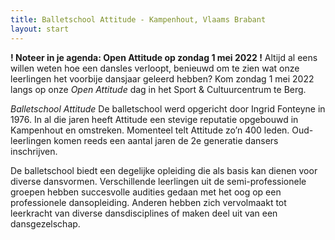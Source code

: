 ```yaml
---
title: Balletschool Attitude - Kampenhout, Vlaams Brabant
layout: start
---
```

**! Noteer in je agenda: Open Attitude op zondag 1 mei 2022 !**
Altijd al eens willen weten hoe een dansles verloopt, benieuwd om te zien wat onze leerlingen het voorbije dansjaar geleerd hebben? Kom zondag 1 mei 2022 langs op onze *Open Attitude* dag in het Sport & Cultuurcentrum te Berg.

*Balletschool Attitude*
De balletschool werd opgericht door Ingrid Fonteyne in 1976. In al die jaren heeft Attitude een stevige reputatie opgebouwd in Kampenhout en omstreken. Momenteel telt Attitude zo’n 400 leden. Oud-leerlingen komen reeds een aantal jaren de 2e generatie dansers inschrijven.

De balletschool biedt een degelijke opleiding die als basis kan dienen voor diverse dansvormen. Verschillende leerlingen uit de semi-professionele groepen hebben succesvolle audities gedaan met het oog op een professionele dansopleiding. Anderen hebben zich vervolmaakt tot leerkracht van diverse dansdisciplines of maken deel uit van een dansgezelschap.

